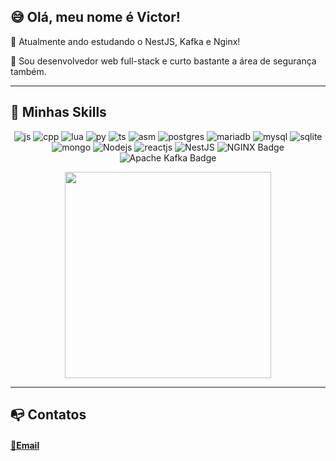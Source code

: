 

## 😅 Olá, meu nome é <strong>Victor!</strong>


🔭 Atualmente ando estudando o NestJS, Kafka e Nginx!

💬 Sou desenvolvedor web full-stack e curto bastante a área de segurança também.

----

## 🚀 Minhas Skills

<div align="center">
  
  ![js](https://img.shields.io/badge/JavaScript-323330?style=for-the-badge&logo=javascript&logoColor=F7DF1E)
  ![cpp](https://img.shields.io/badge/C%2B%2B-00599C?style=for-the-badge&logo=c%2B%2B&logoColor=white)
  ![lua](https://img.shields.io/badge/Lua-2C2D72?style=for-the-badge&logo=lua&logoColor=white)
  ![py](https://img.shields.io/badge/Python-FFD43B?style=for-the-badge&logo=python&logoColor=white)
  ![ts](https://img.shields.io/badge/TypeScript-007ACC?style=for-the-badge&logo=typescript&logoColor=white)
  ![asm](https://img.shields.io/badge/AssemblyScript-007AAC.svg?style=for-the-badge&logo=AssemblyScript&logoColor=white)
  ![postgres](https://img.shields.io/badge/PostgreSQL-316192?style=for-the-badge&logo=postgresql&logoColor=white)
  ![mariadb](https://img.shields.io/badge/MariaDB-003545?style=for-the-badge&logo=mariadb&logoColor=white)
  ![mysql](https://img.shields.io/badge/MySQL-005C84?style=for-the-badge&logo=mysql&logoColor=white)
  ![sqlite](https://img.shields.io/badge/SQLite-07405E?style=for-the-badge&logo=sqlite&logoColor=white)
  ![mongo](https://img.shields.io/badge/MongoDB-4EA94B?style=for-the-badge&logo=mongodb&logoColor=white)
  ![Nodejs](https://img.shields.io/badge/Node.js-339933?style=for-the-badge&logo=nodedotjs&logoColor=white)
  ![reactjs](https://img.shields.io/badge/React-20232A?style=for-the-badge&logo=react&logoColor=61DAFB)
  ![NestJS](https://img.shields.io/badge/nestjs-%23E0234E.svg?style=for-the-badge&logo=nestjs&logoColor=white)
  ![NGINX Badge](https://img.shields.io/badge/NGINX-009639?logo=nginx&logoColor=fff&style=for-the-badge)
  ![Apache Kafka Badge](https://img.shields.io/badge/Apache%20Kafka-231F20?logo=apachekafka&logoColor=fff&style=for-the-badge)
  
  <img width="330px" src="https://github-readme-stats.vercel.app/api/top-langs/?username=victor-0x29a&layout=compact&langs_count=10&theme=vision-friendly-dark&hide=html,handlebars,css,ejs"/>
</div>

---

## 📭 Contatos 


#### [📧Email](mailto:cartoonbr495@gmail.com)

